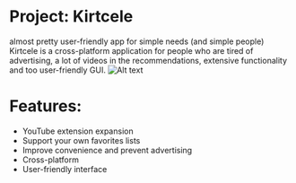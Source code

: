 # Project: Kirtcele 
almost pretty user-friendly app for simple needs (and simple people)
Kirtcele is a cross-platform application for people who are tired of advertising, a lot of videos in the recommendations, extensive functionality and too user-friendly GUI.
![Alt text](relative/path/to/img1.jpg?raw=true "Title")

# Features:
- YouTube extension expansion
- Support your own favorites lists
- Improve convenience and prevent advertising
- Cross-platform
- User-friendly interface
